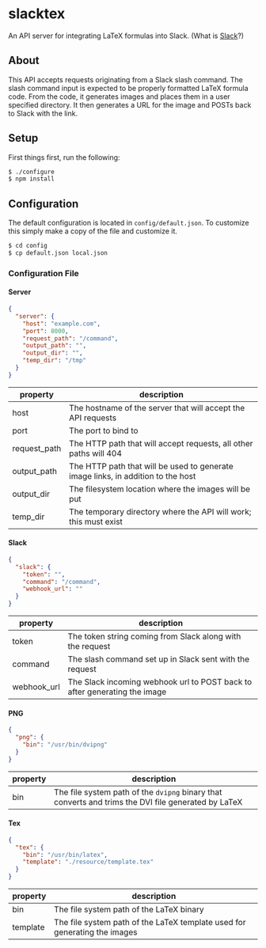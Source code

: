 # slacktex
An API server for integrating LaTeX formulas into Slack. (What is [Slack](https://slack.com)?)

## About
This API accepts requests originating from a Slack slash command.  The slash command input is expected to be properly formatted LaTeX formula code.  From the code, it generates images and places them in a user specified directory.  It then generates a URL for the image and POSTs back to Slack with the link.

## Setup
First things first, run the following:
```bash
$ ./configure
$ npm install
```

## Configuration
The default configuration is located in `config/default.json`.  To customize this simply 
make a copy of the file and customize it. 
```bash
$ cd config
$ cp default.json local.json
``` 

### Configuration File

#### Server
```JSON
{
  "server": {
    "host": "example.com",
    "port": 8000,
    "request_path": "/command",
    "output_path": "",
    "output_dir": "",
    "temp_dir": "/tmp"
  }
}
```
property | description
--- | ---
host | The hostname of the server that will accept the API requests
port | The port to bind to
request_path | The HTTP path that will accept requests, all other paths will 404
output_path | The HTTP path that will be used to generate image links, in addition to the host
output_dir | The filesystem location where the images will be put
temp_dir | The temporary directory where the API will work; this must exist

#### Slack
```JSON
{
  "slack": {
    "token": "",
    "command": "/command",
    "webhook_url": ""
  }
}
```
property | description
--- | ---
token | The token string coming from Slack along with the request
command | The slash command set up in Slack sent with the request
webhook_url | The Slack incoming webhook url to POST back to after generating the image

#### PNG
```JSON
{
  "png": {
    "bin": "/usr/bin/dvipng"
  }
}
```
property | description
--- | ---
bin | The file system path of the `dvipng` binary that converts and trims the DVI file generated by LaTeX

#### Tex
```JSON
{
  "tex": {
    "bin": "/usr/bin/latex",
    "template": "./resource/template.tex"
  }
}
```
property | description
--- | ---
bin | The file system path of the LaTeX binary
template | The file system path of the LaTeX template used for generating the images
